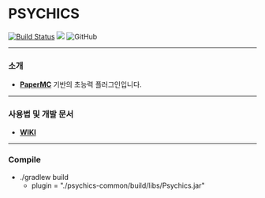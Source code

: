 # PSYCHICS
[![Build Status](https://travis-ci.org/noonmaru/psychics.svg?branch=master)](https://travis-ci.org/noonmaru/psychics)
[![](https://jitpack.io/v/noonmaru/psychics.svg)](https://jitpack.io/#noonmaru/psychics)
![GitHub](https://img.shields.io/github/license/noonmaru/psychics)

---
### 소개
* [**PaperMC**](https://papermc.io/) 기반의 초능력 플러그인입니다.
---

### 사용법 및 개발 문서
* [**WIKI**](https://github.com/noonmaru/psychics/wiki)
---
### Compile
* ./gradlew build
  * plugin = "./psychics-common/build/libs/Psychics.jar"